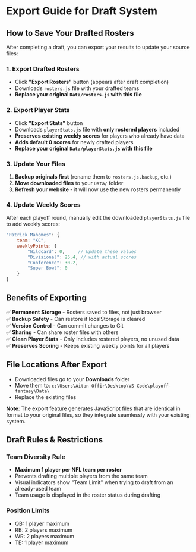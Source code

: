 # Export Guide for Draft System

## How to Save Your Drafted Rosters

After completing a draft, you can export your results to update your source files:

### 1. Export Drafted Rosters
- Click **"Export Rosters"** button (appears after draft completion)
- Downloads `rosters.js` file with your drafted teams
- **Replace your original `Data/rosters.js` with this file**

### 2. Export Player Stats
- Click **"Export Stats"** button
- Downloads `playerStats.js` file with **only rostered players** included
- **Preserves existing weekly scores** for players who already have data
- **Adds default 0 scores** for newly drafted players
- **Replace your original `Data/playerStats.js` with this file**

### 3. Update Your Files
1. **Backup originals first** (rename them to `rosters.js.backup`, etc.)
2. **Move downloaded files** to your `Data/` folder
3. **Refresh your website** - it will now use the new rosters permanently

### 4. Update Weekly Scores
After each playoff round, manually edit the downloaded `playerStats.js` file to add weekly scores:

```javascript
"Patrick Mahomes": {
    team: "KC",
    weeklyPoints: {
        "Wildcard": 0,     // Update these values
        "Divisional": 25.4, // with actual scores
        "Conference": 30.2,
        "Super Bowl": 0
    }
}
```

## Benefits of Exporting

✅ **Permanent Storage** - Rosters saved to files, not just browser  
✅ **Backup Safety** - Can restore if localStorage is cleared  
✅ **Version Control** - Can commit changes to Git  
✅ **Sharing** - Can share roster files with others  
✅ **Clean Player Stats** - Only includes rostered players, no unused data  
✅ **Preserves Scoring** - Keeps existing weekly points for all players  

## File Locations After Export

- Downloaded files go to your **Downloads** folder
- Move them to: `c:\Users\Aitan Offir\Desktop\VS Code\playoff-fantasy\Data\`
- Replace the existing files

**Note**: The export feature generates JavaScript files that are identical in format to your original files, so they integrate seamlessly with your existing system.

## Draft Rules & Restrictions

### Team Diversity Rule
- **Maximum 1 player per NFL team per roster**
- Prevents drafting multiple players from the same team
- Visual indicators show "Team Limit" when trying to draft from an already-used team
- Team usage is displayed in the roster status during drafting

### Position Limits
- QB: 1 player maximum
- RB: 2 players maximum  
- WR: 2 players maximum
- TE: 1 player maximum
